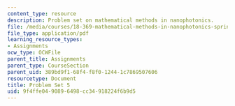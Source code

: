 ```yaml
---
content_type: resource
description: Problem set on mathematical methods in nanophotonics.
file: /media/courses/18-369-mathematical-methods-in-nanophotonics-spring-2008/9f4ffe0490896498cc34918224f6b9d5_pset5.pdf
file_type: application/pdf
learning_resource_types:
- Assignments
ocw_type: OCWFile
parent_title: Assignments
parent_type: CourseSection
parent_uid: 389bd9f1-68f4-f8f0-1244-1c7869507606
resourcetype: Document
title: Problem Set 5
uid: 9f4ffe04-9089-6498-cc34-918224f6b9d5
---
```

